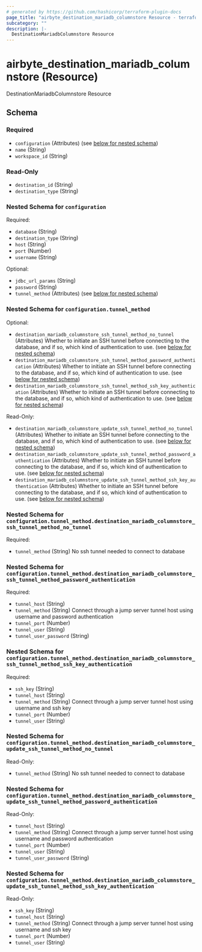 ```yaml
---
# generated by https://github.com/hashicorp/terraform-plugin-docs
page_title: "airbyte_destination_mariadb_columnstore Resource - terraform-provider-airbyte"
subcategory: ""
description: |-
  DestinationMariadbColumnstore Resource
---
```


# airbyte_destination_mariadb_columnstore (Resource)

DestinationMariadbColumnstore Resource



<!-- schema generated by tfplugindocs -->
## Schema

### Required

- `configuration` (Attributes) (see [below for nested schema](#nestedatt--configuration))
- `name` (String)
- `workspace_id` (String)

### Read-Only

- `destination_id` (String)
- `destination_type` (String)

<a id="nestedatt--configuration"></a>
### Nested Schema for `configuration`

Required:

- `database` (String)
- `destination_type` (String)
- `host` (String)
- `port` (Number)
- `username` (String)

Optional:

- `jdbc_url_params` (String)
- `password` (String)
- `tunnel_method` (Attributes) (see [below for nested schema](#nestedatt--configuration--tunnel_method))

<a id="nestedatt--configuration--tunnel_method"></a>
### Nested Schema for `configuration.tunnel_method`

Optional:

- `destination_mariadb_columnstore_ssh_tunnel_method_no_tunnel` (Attributes) Whether to initiate an SSH tunnel before connecting to the database, and if so, which kind of authentication to use. (see [below for nested schema](#nestedatt--configuration--tunnel_method--destination_mariadb_columnstore_ssh_tunnel_method_no_tunnel))
- `destination_mariadb_columnstore_ssh_tunnel_method_password_authentication` (Attributes) Whether to initiate an SSH tunnel before connecting to the database, and if so, which kind of authentication to use. (see [below for nested schema](#nestedatt--configuration--tunnel_method--destination_mariadb_columnstore_ssh_tunnel_method_password_authentication))
- `destination_mariadb_columnstore_ssh_tunnel_method_ssh_key_authentication` (Attributes) Whether to initiate an SSH tunnel before connecting to the database, and if so, which kind of authentication to use. (see [below for nested schema](#nestedatt--configuration--tunnel_method--destination_mariadb_columnstore_ssh_tunnel_method_ssh_key_authentication))

Read-Only:

- `destination_mariadb_columnstore_update_ssh_tunnel_method_no_tunnel` (Attributes) Whether to initiate an SSH tunnel before connecting to the database, and if so, which kind of authentication to use. (see [below for nested schema](#nestedatt--configuration--tunnel_method--destination_mariadb_columnstore_update_ssh_tunnel_method_no_tunnel))
- `destination_mariadb_columnstore_update_ssh_tunnel_method_password_authentication` (Attributes) Whether to initiate an SSH tunnel before connecting to the database, and if so, which kind of authentication to use. (see [below for nested schema](#nestedatt--configuration--tunnel_method--destination_mariadb_columnstore_update_ssh_tunnel_method_password_authentication))
- `destination_mariadb_columnstore_update_ssh_tunnel_method_ssh_key_authentication` (Attributes) Whether to initiate an SSH tunnel before connecting to the database, and if so, which kind of authentication to use. (see [below for nested schema](#nestedatt--configuration--tunnel_method--destination_mariadb_columnstore_update_ssh_tunnel_method_ssh_key_authentication))

<a id="nestedatt--configuration--tunnel_method--destination_mariadb_columnstore_ssh_tunnel_method_no_tunnel"></a>
### Nested Schema for `configuration.tunnel_method.destination_mariadb_columnstore_ssh_tunnel_method_no_tunnel`

Required:

- `tunnel_method` (String) No ssh tunnel needed to connect to database


<a id="nestedatt--configuration--tunnel_method--destination_mariadb_columnstore_ssh_tunnel_method_password_authentication"></a>
### Nested Schema for `configuration.tunnel_method.destination_mariadb_columnstore_ssh_tunnel_method_password_authentication`

Required:

- `tunnel_host` (String)
- `tunnel_method` (String) Connect through a jump server tunnel host using username and password authentication
- `tunnel_port` (Number)
- `tunnel_user` (String)
- `tunnel_user_password` (String)


<a id="nestedatt--configuration--tunnel_method--destination_mariadb_columnstore_ssh_tunnel_method_ssh_key_authentication"></a>
### Nested Schema for `configuration.tunnel_method.destination_mariadb_columnstore_ssh_tunnel_method_ssh_key_authentication`

Required:

- `ssh_key` (String)
- `tunnel_host` (String)
- `tunnel_method` (String) Connect through a jump server tunnel host using username and ssh key
- `tunnel_port` (Number)
- `tunnel_user` (String)


<a id="nestedatt--configuration--tunnel_method--destination_mariadb_columnstore_update_ssh_tunnel_method_no_tunnel"></a>
### Nested Schema for `configuration.tunnel_method.destination_mariadb_columnstore_update_ssh_tunnel_method_no_tunnel`

Read-Only:

- `tunnel_method` (String) No ssh tunnel needed to connect to database


<a id="nestedatt--configuration--tunnel_method--destination_mariadb_columnstore_update_ssh_tunnel_method_password_authentication"></a>
### Nested Schema for `configuration.tunnel_method.destination_mariadb_columnstore_update_ssh_tunnel_method_password_authentication`

Read-Only:

- `tunnel_host` (String)
- `tunnel_method` (String) Connect through a jump server tunnel host using username and password authentication
- `tunnel_port` (Number)
- `tunnel_user` (String)
- `tunnel_user_password` (String)


<a id="nestedatt--configuration--tunnel_method--destination_mariadb_columnstore_update_ssh_tunnel_method_ssh_key_authentication"></a>
### Nested Schema for `configuration.tunnel_method.destination_mariadb_columnstore_update_ssh_tunnel_method_ssh_key_authentication`

Read-Only:

- `ssh_key` (String)
- `tunnel_host` (String)
- `tunnel_method` (String) Connect through a jump server tunnel host using username and ssh key
- `tunnel_port` (Number)
- `tunnel_user` (String)



